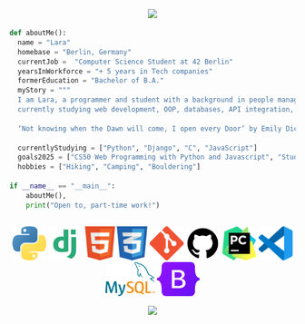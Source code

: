 <p align="center">
<img src="https://capsule-render.vercel.app/api?type=transparent&height=150&color=gradient&text=Hello%20there!%20%20&textBg=true&section=header&fontSize=50">
</p>


```python
def aboutMe():
  name = "Lara"
  homebase = "Berlin, Germany"
  currentJob =  "Computer Science Student at 42 Berlin"
  yearsInWorkforce = "+ 5 years in Tech companies"
  formerEducation = "Bachelor of B.A."
  myStory = """ 
  I am Lara, a programmer and student with a background in people management and recruitment,
  currently studying web development, OOP, databases, API integration, and exploring microcontrollers.

  ‘Not knowing when the Dawn will come, I open every Door’ by Emily Dickinson' """

  currentlyStudying = ["Python", "Django", "C", "JavaScript"]
  goals2025 = ["CS50 Web Programming with Python and Javascript", "Study C / C++", "Build a hexapod"]
  hobbies = ["Hiking", "Camping", "Bouldering"]

if __name__ == "__main__":
    aboutMe(),
    print("Open to, part-time work!")

```

<h2 align="center">  </h2> 
<p align="center">
<a><img height="60" src="images/python-programming-language-icon.png" </a>
<a><img height="60" src="images/django-icon.png" </a>
<a><img height="60" src="images/html-icon.png" </a>
<a><img height="60" src="images/css-icon.png" </a>
<a><img height="60" src="images/git-icon.png" </a>
<a><img height="60" src="images/github-icon.png" </a>
<a><img height="60" src="images/pycharm-icon.png" </a>
<a><img height="60" src="images/visual-studio-code-icon.png"</a>
<a><img height="60" src="images/mysql-icon.png" </a>
<a><img height="60" src="images/bootstrap-5-logo-icon.png" </a>

<br>
<p align="center">
<a><img src="https://holopin.me/larakraemer"</a>
